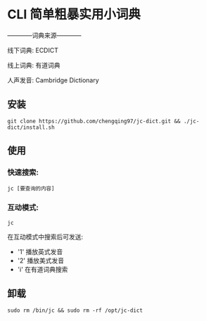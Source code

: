 # CLI 简单粗暴实用小词典

————词典来源————

线下词典: ECDICT

线上词典: 有道词典

人声发音: Cambridge Dictionary

## 安装

```
git clone https://github.com/chengqing97/jc-dict.git && ./jc-dict/install.sh
```

## 使用

### 快速搜索:

```
jc [要查询的内容]
```

### 互动模式:

```
jc
```

在互动模式中搜索后可发送:

- '1' 播放英式发音
- '2' 播放美式发音
- 'i' 在有道词典搜索

## 卸载

```
sudo rm /bin/jc && sudo rm -rf /opt/jc-dict
```
